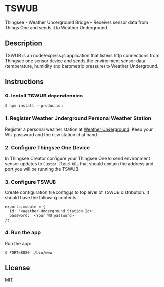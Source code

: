 # TSWUB
Thingsee - Weather Underground Bridge – Receives sensor data from Things One and sends it to Weather Underground

## Description

TSWUB is an node/express.js application that listens http connections from Thingsee one
sensor device and sends the environment sensor data (temperature, humidity and barometric pressure) to
Weather Underground.

## Instructions

### 0. Install TSWUB dependencies

    $ npm install --production

### 1. Register Weather Underground Personal Weather Station

Register a personal weather station at [Weather Underground](http://www.wunderground.com/personal-weather-station/signup.asp). Keep your WU password
and the new station id at hand.

### 2. Configure Thingsee One Device

In Thingsee Creator configure your Thingsee One to send environment sensor
updates to `Custom Cloud URL` that should contain the address and port you will
be running the TSWUB.

### 3. Configure TSWUB

Create configuration file config.js to top level of TSWUB distribution. It should have the following contents:

    exports.module = {
      id: '<Weather Underground Station Id>',
      password: '<Your WU password>'
    };

### 4. Run the app

Run the app:

    $ PORT=8080 ./bin/www


## License

[MIT](https://github.com/jvestman/tswub/blob/master/LICENSE)

